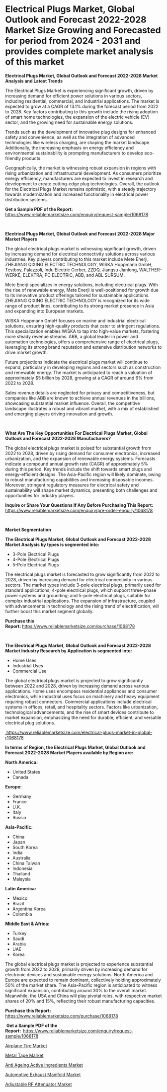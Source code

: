 <p><h1>Electrical Plugs Market, Global Outlook and Forecast 2022-2028 Market Size Growing and Forecasted for period from 2024 - 2031 and provides complete market analysis of this market</h1></p><p><strong>Electrical Plugs Market, Global Outlook and Forecast 2022-2028 Market Analysis and Latest Trends</strong></p>
<p><p>The Electrical Plugs Market is experiencing significant growth, driven by increasing demand for efficient power solutions in various sectors, including residential, commercial, and industrial applications. The market is expected to grow at a CAGR of 13.1% during the forecast period from 2022 to 2028. Key factors contributing to this growth include the rising adoption of smart home technologies, the expansion of the electric vehicle (EV) sector, and the growing need for sustainable energy solutions.</p><p>Trends such as the development of innovative plug designs for enhanced safety and convenience, as well as the integration of advanced technologies like wireless charging, are shaping the market landscape. Additionally, the increasing emphasis on energy efficiency and environmental sustainability is prompting manufacturers to develop eco-friendly products.</p><p>Geographically, the market is witnessing robust expansion in regions with rising urbanization and infrastructural development. As consumers prioritize energy efficiency, manufacturers are expected to invest in research and development to create cutting-edge plug technologies. Overall, the outlook for the Electrical Plugs Market remains optimistic, with a steady trajectory towards modernization and increased functionality in electrical power distribution systems.</p></p>
<p><strong>Get a Sample PDF of the Report:&nbsp;</strong> <a href="https://www.reliablemarketsize.com/enquiry/request-sample/1068178">https://www.reliablemarketsize.com/enquiry/request-sample/1068178</a></p>
<p>&nbsp;</p>
<p><strong>Electrical Plugs Market, Global Outlook and Forecast 2022-2028 Major Market Players</strong></p>
<p><p>The global electrical plugs market is witnessing significant growth, driven by increasing demand for electrical connectivity solutions across various industries. Key players contributing to this market include Mete Enerji, ZHEJIANG QIXING ELECTRIC TECHNOLOGY, WISKA Hoppmann GmbH, Testboy, Palazzoli, Indu Electric Gerber, ZZDQ, Jiangsu Jianlong, WALTHER-WERKE, ELEKTRA, PC ELECTRIC, ABB, and ABL SURSUM.</p><p>Mete Enerji specializes in energy solutions, including electrical plugs. With the rise of renewable energy, Mete Enerji is well-positioned for growth due to its innovative product offerings tailored for sustainable applications. ZHEJIANG QIXING ELECTRIC TECHNOLOGY is recognized for its wide range of product lines, contributing to its strong market presence in Asia and expanding into European markets.</p><p>WISKA Hoppmann GmbH focuses on marine and industrial electrical solutions, ensuring high-quality products that cater to stringent regulations. This specialization enables WISKA to tap into high-value markets, fostering more steady revenue streams. ABB, a global leader in power and automation technologies, offers a comprehensive range of electrical plugs, leveraging its strong brand reputation and extensive distribution networks to drive market growth.</p><p>Future projections indicate the electrical plugs market will continue to expand, particularly in developing regions and sectors such as construction and renewable energy. The market is anticipated to reach a valuation of approximately $5 billion by 2028, growing at a CAGR of around 6% from 2022 to 2028.</p><p>Sales revenue details are neglected for privacy and competitiveness, but companies like ABB are known to achieve annual revenues in the billions, showcasing substantial market influence. Overall, the competitive landscape illustrates a robust and vibrant market, with a mix of established and emerging players driving innovation and growth.</p></p>
<p>&nbsp;</p>
<p><strong>What Are The Key Opportunities For Electrical Plugs Market, Global Outlook and Forecast 2022-2028 Manufacturers?</strong></p>
<p><p>The global electrical plugs market is poised for substantial growth from 2022 to 2028, driven by rising demand for consumer electronics, increased urbanization, and the expansion of renewable energy systems. Forecasts indicate a compound annual growth rate (CAGR) of approximately 5% during this period. Key trends include the shift towards smart plugs and energy-efficient designs. The Asia-Pacific region will likely dominate, owing to robust manufacturing capabilities and increasing disposable incomes. Moreover, stringent regulatory measures for electrical safety and sustainability will shape market dynamics, presenting both challenges and opportunities for industry players.</p></p>
<p><strong>Inquire or Share Your Questions If Any Before Purchasing This Report:</strong> <a href="https://www.reliablemarketsize.com/enquiry/pre-order-enquiry/1068178">https://www.reliablemarketsize.com/enquiry/pre-order-enquiry/1068178</a></p>
<p>&nbsp;</p>
<p><strong>Market Segmentation</strong></p>
<p><strong>The Electrical Plugs Market, Global Outlook and Forecast 2022-2028 Market Analysis by types is segmented into:</strong></p>
<p><ul><li>3-Pole Electrical Plugs</li><li>4-Pole Electrical Plugs</li><li>5-Pole Electrical Plugs</li></ul></p>
<p><p>The electrical plugs market is forecasted to grow significantly from 2022 to 2028, driven by increasing demand for electrical connectivity in various sectors. The market types include 3-pole electrical plugs, primarily used for standard applications; 4-pole electrical plugs, which support three-phase power systems and grounding; and 5-pole electrical plugs, suitable for complex industrial applications. The expansion of infrastructure, coupled with advancements in technology and the rising trend of electrification, will further boost this market segment globally.</p></p>
<p><strong>Purchase this Report:&nbsp;</strong><a href="https://www.reliablemarketsize.com/purchase/1068178">https://www.reliablemarketsize.com/purchase/1068178</a></p>
<p>&nbsp;</p>
<p><strong>The Electrical Plugs Market, Global Outlook and Forecast 2022-2028 Market Industry Research by Application is segmented into:</strong></p>
<p><ul><li>Home Uses</li><li>Industrial Uses</li><li>Commercial Use</li></ul></p>
<p><p>The global electrical plugs market is projected to grow significantly between 2022 and 2028, driven by increasing demand across various applications. Home uses encompass residential appliances and consumer electronics, while industrial uses focus on machinery and heavy equipment requiring robust connectors. Commercial applications include electrical systems in offices, retail, and hospitality sectors. Factors like urbanization, technological advancements, and the rise of smart devices contribute to market expansion, emphasizing the need for durable, efficient, and versatile electrical plug solutions.</p></p>
<p><a href="https://www.reliablemarketsize.com/electrical-plugs-market-in-global-r1068178">&nbsp;https://www.reliablemarketsize.com/electrical-plugs-market-in-global-r1068178</a></p>
<p><strong>In terms of Region, the Electrical Plugs Market, Global Outlook and Forecast 2022-2028 Market Players available by Region are:</strong></p>
<p>
    <p> <strong> North America: </strong>
        <ul>
            <li>United States</li>
            <li>Canada</li>
        </ul>
        </p> 
    <p> <strong> Europe: </strong>
        <ul>
            <li>Germany</li>
            <li>France</li>
            <li>U.K.</li>
            <li>Italy</li>
            <li>Russia</li>
        </ul>
        </p> 
    <p> <strong> Asia-Pacific: </strong>
        <ul>
            <li>China</li>
            <li>Japan</li>
            <li>South Korea</li>
            <li>India</li>
            <li>Australia</li>
            <li>China Taiwan</li>
            <li>Indonesia</li>
            <li>Thailand</li>
            <li>Malaysia</li>
        </ul>
        </p> 
    <p> <strong> Latin America: </strong>
        <ul>
            <li>Mexico</li>
            <li>Brazil</li>
            <li>Argentina Korea</li>
            <li>Colombia</li>
        </ul>
        </p> 
    <p> <strong> Middle East & Africa: </strong>
        <ul>
            <li>Turkey</li>
            <li>Saudi</li>
            <li>Arabia</li>
            <li>UAE</li>
            <li>Korea</li>
        </ul>
    </p>
    </p>
<p><p>The global electrical plugs market is projected to experience substantial growth from 2022 to 2028, primarily driven by increasing demand for electronic devices and sustainable energy solutions. North America and Europe are expected to remain dominant, collectively holding approximately 50% of the market share. The Asia-Pacific region is anticipated to witness significant expansion, contributing around 30% to the overall market. Meanwhile, the USA and China will play pivotal roles, with respective market shares of 20% and 15%, reflecting their robust manufacturing capacities.</p></p>
<p><strong>Purchase this Report: </strong><a href="https://www.reliablemarketsize.com/purchase/1068178">https://www.reliablemarketsize.com/purchase/1068178</a></p>
<p>&nbsp;<strong>Get a Sample PDF of the Report:&nbsp;&nbsp;</strong><a href="https://www.reliablemarketsize.com/enquiry/request-sample/1068178">https://www.reliablemarketsize.com/enquiry/request-sample/1068178</a></p>
<p><strong></strong></p>
<p><p><a href="https://www.linkedin.com/pulse/global-airplane-tire-industry-types-applications-market-prxwe?trackingId=pXDSOAiEQseTPDUPeGv9Sg%3D%3D">Airplane Tire Market</a></p><p><a href="https://medium.com/@jack.peake76867/navigating-the-global-metal-tape-market-from-trends-to-strategy-for-period-from-2024-to-2031-fd2265c7489f">Metal Tape Market</a></p><p><a href="https://issuu.com/reportprime-2/docs/anti-ageing-active-ingredients-mark_746aa8ad866f7c">Anti Ageing Active Ingredients Market</a></p><p><a href="https://www.linkedin.com/pulse/automotive-exhaust-manifold-market-insights-products-regional-loswe?trackingId=AiS1ml1tR72NnXYC5CLcgg%3D%3D">Automotive Exhaust Manifold Market</a></p><p><a href="https://medium.com/@elizbethsmithb20/the-adjustable-rf-attenuator-market-is-experiencing-higher-than-anticipated-demand-compared-to-7cd1d7e6e56d">Adjustable RF Attenuator Market</a></p></p>